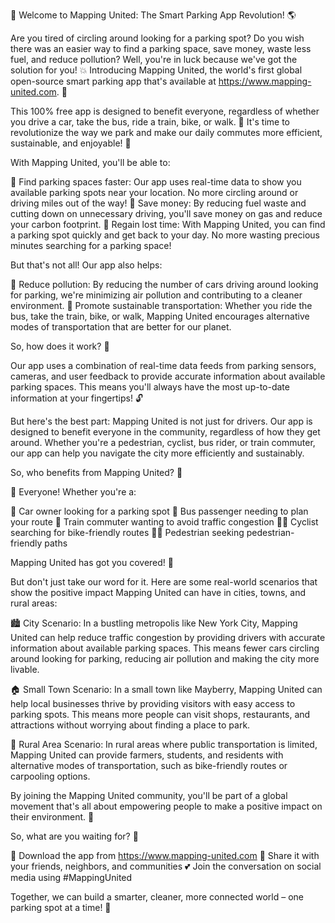 🚀 Welcome to Mapping United: The Smart Parking App Revolution! 🌎

Are you tired of circling around looking for a parking spot? Do you wish there was an easier way to find a parking space, save money, waste less fuel, and reduce pollution? Well, you're in luck because we've got the solution for you! 💥 Introducing Mapping United, the world's first global open-source smart parking app that's available at https://www.mapping-united.com. 📲

This 100% free app is designed to benefit everyone, regardless of whether you drive a car, take the bus, ride a train, bike, or walk. 💪 It's time to revolutionize the way we park and make our daily commutes more efficient, sustainable, and enjoyable! 🎉

With Mapping United, you'll be able to:

📍 Find parking spaces faster: Our app uses real-time data to show you available parking spots near your location. No more circling around or driving miles out of the way!
💸 Save money: By reducing fuel waste and cutting down on unnecessary driving, you'll save money on gas and reduce your carbon footprint.
🌟 Regain lost time: With Mapping United, you can find a parking spot quickly and get back to your day. No more wasting precious minutes searching for a parking space!

But that's not all! Our app also helps:

💚 Reduce pollution: By reducing the number of cars driving around looking for parking, we're minimizing air pollution and contributing to a cleaner environment.
🌈 Promote sustainable transportation: Whether you ride the bus, take the train, bike, or walk, Mapping United encourages alternative modes of transportation that are better for our planet.

So, how does it work? 🤔

Our app uses a combination of real-time data feeds from parking sensors, cameras, and user feedback to provide accurate information about available parking spaces. This means you'll always have the most up-to-date information at your fingertips! 🔓

But here's the best part: Mapping United is not just for drivers. Our app is designed to benefit everyone in the community, regardless of how they get around. Whether you're a pedestrian, cyclist, bus rider, or train commuter, our app can help you navigate the city more efficiently and sustainably.

So, who benefits from Mapping United? 🤔

👥 Everyone! Whether you're a:

🚗 Car owner looking for a parking spot
🚌 Bus passenger needing to plan your route
🚂 Train commuter wanting to avoid traffic congestion
🚴‍♀️ Cyclist searching for bike-friendly routes
🏃‍♂️ Pedestrian seeking pedestrian-friendly paths

Mapping United has got you covered! 🌟

But don't just take our word for it. Here are some real-world scenarios that show the positive impact Mapping United can have in cities, towns, and rural areas:

🏙️ City Scenario: In a bustling metropolis like New York City, Mapping United can help reduce traffic congestion by providing drivers with accurate information about available parking spaces. This means fewer cars circling around looking for parking, reducing air pollution and making the city more livable.

🏠 Small Town Scenario: In a small town like Mayberry, Mapping United can help local businesses thrive by providing visitors with easy access to parking spots. This means more people can visit shops, restaurants, and attractions without worrying about finding a place to park.

🌄 Rural Area Scenario: In rural areas where public transportation is limited, Mapping United can provide farmers, students, and residents with alternative modes of transportation, such as bike-friendly routes or carpooling options.

By joining the Mapping United community, you'll be part of a global movement that's all about empowering people to make a positive impact on their environment. 💪

So, what are you waiting for? 🤔

📲 Download the app from https://www.mapping-united.com
💬 Share it with your friends, neighbors, and communities
💕 Join the conversation on social media using #MappingUnited

Together, we can build a smarter, cleaner, more connected world – one parking spot at a time! 🌟